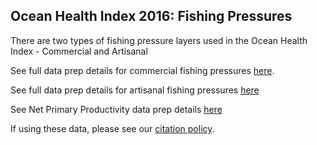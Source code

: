 ## Ocean Health Index 2016: Fishing Pressures

There are two types of fishing pressure layers used in the Ocean Health Index - Commercial and Artisanal

See full data prep details for commercial fishing pressures [here](https://cdn.rawgit.com/OHI-Science/ohiprep/master/globalprep/prs_fish/v2016/fishing_pressure_layers.html).

See full data prep details for artisanal fishing pressures [here](https://cdn.rawgit.com/OHI-Science/ohiprep/master/globalprep/prs_fish/v2016/artisanal_fishing_layer.html)

See Net Primary Productivity data prep details [here](https://cdn.rawgit.com/OHI-Science/ohiprep/master/globalprep/prs_fish/v2016/prim_productivity/npp.html)

If using these data, please see our [citation policy](http://ohi-science.org/citation-policy/).

